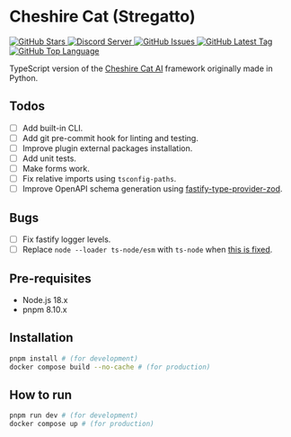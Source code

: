 # Cheshire Cat (Stregatto)

<a href="https://github.com/zAlweNy26/ts-cat">
    <img alt="GitHub Stars" src="https://img.shields.io/github/stars/zAlweNy26/ts-cat">
</a>
<a href="https://discord.gg/bHX5sNFCYU">
    <img alt="Discord Server" src="https://img.shields.io/discord/1092359754917089350?logo=discord">
</a>
<a href="https://github.com/zAlweNy26/ts-cat/issues">
    <img alt="GitHub Issues" src="https://img.shields.io/github/issues/zAlweNy26/ts-cat">
</a>
<a href="https://github.com/zAlweNy26/ts-cat/tags">
    <img alt="GitHub Latest Tag" src="https://img.shields.io/github/v/tag/zAlweNy26/ts-cat">
</a>
<a href="https://github.com/zAlweNy26/ts-cat">
    <img alt="GitHub Top Language" src="https://img.shields.io/github/languages/top/zAlweNy26/ts-cat">
</a>

TypeScript version of the [Cheshire Cat AI](https://github.com/zAlweNy26/ts-cat) framework originally made in Python.

## Todos

- [ ] Add built-in CLI.
- [ ] Add git pre-commit hook for linting and testing.
- [ ] Improve plugin external packages installation.
- [ ] Add unit tests.
- [ ] Make forms work.
- [ ] Fix relative imports using `tsconfig-paths`.
- [ ] Improve OpenAPI schema generation using [fastify-type-provider-zod](https://github.com/turkerdev/fastify-type-provider-zod).

## Bugs

- [ ] Fix fastify logger levels.
- [ ] Replace `node --loader ts-node/esm` with `ts-node` when [this is fixed](https://github.com/TypeStrong/ts-node/issues/1997).

## Pre-requisites

- Node.js 18.x
- pnpm 8.10.x

## Installation

```bash
pnpm install # (for development)
docker compose build --no-cache # (for production)
```

## How to run

```bash
pnpm run dev # (for development)
docker compose up # (for production)
```
